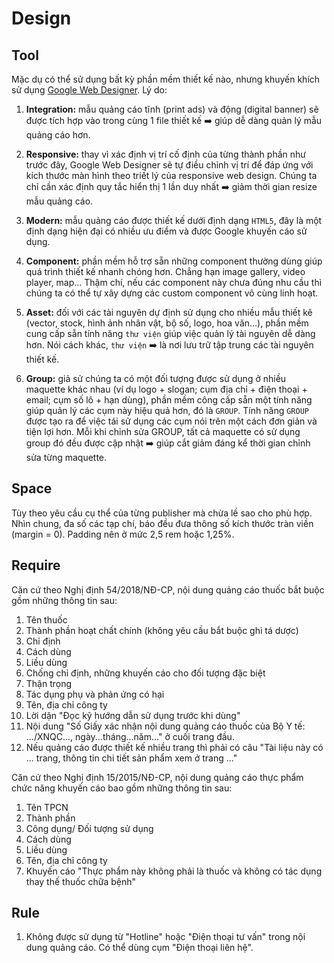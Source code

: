 # Design
## Tool
Mặc dụ có thể sử dụng bất kỳ phần mềm thiết kế nào, nhưng khuyến khích sử dụng [Google Web Designer](https://webdesigner.withgoogle.com/). Lý do:
1. **Integration:** mẫu quảng cáo tĩnh (print ads) và động (digital banner) sẽ được tích hợp vào trong cùng 1 file thiết kế :arrow_right: giúp dễ dàng quản lý mẫu quảng cáo hơn.
2. **Responsive:** thay vì xác định vị trí cố định của từng thành phần như trước đây, Google Web Designer sẽ tự điều chỉnh vị trí để đáp ứng với kích thước màn hình theo triết lý của responsive web design. Chúng ta chỉ cần xác định quy tắc hiển thị 1 lần duy nhất :arrow_right: giảm thời gian resize mẫu quảng cáo.
3. **Modern:** mẫu quảng cáo được thiết kế dưới định dạng `HTML5`, đây là một định dạng hiện đại có nhiều ưu điểm và được Google khuyến cáo sử dụng.
4. **Component:** phần mềm hỗ trợ sẵn những component thường dùng giúp quá trình thiết kế nhanh chóng hơn. Chẳng hạn image gallery, video player, map... Thậm chí, nếu các component này chưa đúng nhu cầu thì chúng ta có thể tự xây dựng các custom component vô cùng linh hoạt.

5. **Asset:** đối với các tài nguyên dự định sử dụng cho nhiều mẫu thiết kê (vector, stock, hình ảnh nhân vật, bộ số, logo, hoa văn...), phần mềm cung cấp sẵn tính năng `thư viện` giúp việc quản lý tài nguyên dễ dàng hơn. Nói cách khác, `thư viện` :arrow_right: là nơi lưu trữ tập trung các tài nguyên thiết kế.
6. **Group:** giả sử chúng ta có một đối tượng được sử dụng ở nhiều maquette khác nhau (ví dụ logo + slogan; cụm địa chỉ + điện thoại + email; cụm số lô + hạn dùng), phần mềm công cấp sẵn một tính năng giúp quản lý các cụm này hiệu quả hơn, đó là `GROUP`. Tính năng `GROUP` được tạo ra để việc tái sử dụng các cụm nói trên một cách đơn giản và tiện lợi hơn. Mỗi khi chỉnh sửa GROUP, tất cả maquette có sử dụng group đó đều được cập nhật :arrow_right: giúp cắt giảm đáng kể thời gian chỉnh sửa từng maquette.

## Space
Tùy theo yêu cầu cụ thể của từng publisher mà chừa lề sao cho phù hợp. Nhìn chung, đa số các tạp chí, báo đều đưa thông số kích thước tràn viền (margin = 0). Padding nên ở mức 2,5 rem hoặc 1,25%.

## Require
Căn cứ theo Nghị định 54/2018/NĐ-CP, nội dung quảng cáo thuốc bắt buộc gồm những thông tin sau:
1. Tên thuốc
2. Thành phần hoạt chất chính (không yêu cầu bắt buộc ghi tá dược)
3. Chỉ định
4. Cách dùng
5. Liều dùng
6. Chống chỉ định, những khuyến cáo cho đối tượng đặc biệt
7. Thận trọng
8. Tác dụng phụ và phản ứng có hại
9. Tên, địa chỉ công ty
10. Lời dặn "Đọc kỹ hướng dẫn sử dụng trước khi dùng"
11. Nội dung "Số Giấy xác nhận nội dung quảng cáo thuốc của Bộ Y tế: .../XNQC..., ngày...tháng...năm..." ở cuối trang đầu.
12. Nếu quảng cáo được thiết kế nhiều trang thì phải có câu "Tài liệu này có ... trang, thông tin chi tiết sản phẩm xem ở trang ..."

Căn cứ theo Nghị định 15/2015/NĐ-CP, nội dung quảng cáo thực phẩm chức năng khuyến cáo bao gồm những thông tin sau:
1. Tên TPCN
2. Thành phần
3. Công dụng/ Đối tượng sử dụng
4. Cách dùng
5. Liều dùng
6. Tên, địa chỉ công ty
7. Khuyến cáo "Thực phẩm này không phải là thuốc và không có tác dụng thay thế thuốc chữa bệnh" <Badge text="bắt buộc" type="error" />

## Rule
1. Không được sử dụng từ "Hotline" hoặc "Điện thoại tư vấn" trong nội dung quảng cáo. Có thể dùng cụm "Điện thoại liên hệ".